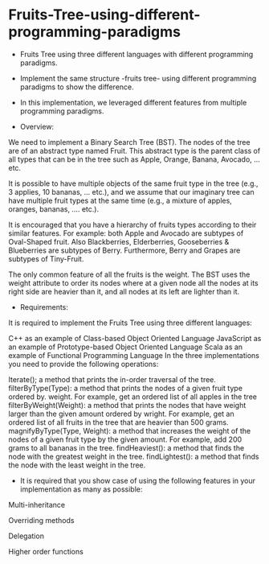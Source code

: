 # Fruits-Tree-using-different-programming-paradigms
- Fruits Tree using three different languages with different programming paradigms.

- Implement the same structure -fruits tree- using different programming paradigms to show the difference.

- In this implementation, we leveraged different features from multiple programming paradigms.

- Overview:

We need to implement a Binary Search Tree (BST). The nodes of the tree are of an abstract type named Fruit. This abstract type is the parent class of all types that can be in the tree such as Apple, Orange, Banana, Avocado, … etc.

It is possible to have multiple objects of the same fruit type in the tree (e.g., 3 applies, 10 bananas, … etc.), and we assume that our imaginary tree can have multiple fruit types at the same time (e.g., a mixture of apples, oranges, bananas, …. etc.).

It is encouraged that you have a hierarchy of fruits types according to their similar features. For example: both Apple and Avocado are subtypes of Oval-Shaped fruit. Also Blackberries, Elderberries, Gooseberries & Blueberries are subtypes of Berry. Furthermore, Berry and Grapes are subtypes of Tiny-Fruit.

The only common feature of all the fruits is the weight. The BST uses the weight attribute to order its nodes where at a given node all the nodes at its right side are heavier than it, and all nodes at its left are lighter than it.

- Requirements:

It is required to implement the Fruits Tree using three different languages:

C++ as an example of Class-based Object Oriented Language
JavaScript as an example of Prototype-based Object Oriented Language
Scala as an example of Functional Programming Language
In the three implementations you need to provide the following operations:

Iterate(); a method that prints the in-order traversal of the tree.
filterByType(Type): a method that prints the nodes of a given fruit type ordered by. weight. For example, get an ordered list of all apples in the tree
filterByWeight(Weight): a method that prints the nodes that have weight larger than the given amount ordered by wright. For example, get an ordered list of all fruits in the tree that are heavier than 500 grams.
magnifyByType(Type, Weight): a method that increases the weight of the nodes of a given fruit type by the given amount. For example, add 200 grams to all bananas in the tree.
findHeaviest(): a method that finds the node with the greatest weight in the tree.
findLightest(): a method that finds the node with the least weight in the tree.
- It is required that you show case of using the following features in your implementation as many as possible:

Multi-inheritance

Overriding methods

Delegation

Higher order functions

